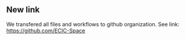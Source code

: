 ## New link
We transfered all files and workflows to github organization.
See link: https://github.com/ECIC-Space
